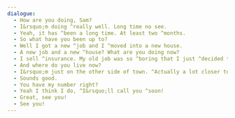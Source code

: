 ```yaml
---
dialogue:
  - How are you doing, Sam?
  - I&rsquo;m doing ^really well. Long time no see.
  - Yeah, it has ^been a long time. At least two ^months.
  - So what have you been up to?
  - Well I got a new ^job and I ^moved into a new house.
  - A new job and a new ^house? What are you doing now?
  - I sell ^insurance. My old job was so ^boring that I just ^decided to ^quit.
  - And where do you live now?
  - I&rsquo;m just on the other side of town. ^Actually a lot closer to you. We should ^hang out more.
  - Sounds good.
  - You have my number right?
  - Yeah I think I do, ^I&rsquo;ll call you ^soon!
  - Great, see you!
  - See you!
---
```

